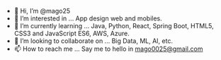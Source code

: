 - 👋 Hi, I’m @mago25
- 👀 I’m interested in ... App design web and mobiles.
- 🌱 I’m currently learning ... Java, Python, React, Spring Boot, HTML5, CSS3 and JavaScript ES6, AWS, Azure.
- 💞️ I’m looking to collaborate on ... Big Data, ML, AI, etc.
- 📫 How to reach me ... Say me to hello in mago0025@gmail.com

<!---
mago25/mago25 is a ✨ special ✨ repository because its `README.md` (this file) appears on your GitHub profile.
You can click the Preview link to take a look at your changes.
--->
